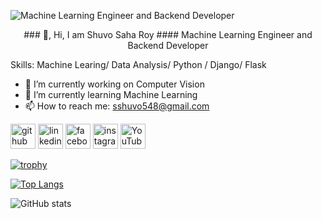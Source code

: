 ![Machine Learning Engineer and Backend Developer](https://github.com/ShuvoSahaRoy/ShuvoSahaRoy/blob/main/ezgif.com-gif-maker.gif?raw=true)


<p align="center">
###  👋, Hi, I am Shuvo Saha Roy
#### Machine Learning Engineer and Backend Developer



Skills: Machine Learing/ Data Analysis/ Python / Django/ Flask

- 🔭 I’m currently working on Computer Vision 
- 🌱 I’m currently learning Machine Learning  
- 📫 How to reach me: sshuvo548@gmail.com 


[<img src='https://cdn.jsdelivr.net/npm/simple-icons@3.0.1/icons/github.svg' alt='github' height='40'>](https://github.com/ShuvoSahaRoy)  [<img src='https://cdn.jsdelivr.net/npm/simple-icons@3.0.1/icons/linkedin.svg' alt='linkedin' height='40'>](https://www.linkedin.com/in/shuvosaharoy/)  [<img src='https://cdn.jsdelivr.net/npm/simple-icons@3.0.1/icons/facebook.svg' alt='facebook' height='40'>](https://www.facebook.com/https://www.facebook.com/ssroy548/)  [<img src='https://cdn.jsdelivr.net/npm/simple-icons@3.0.1/icons/instagram.svg' alt='instagram' height='40'>](https://www.instagram.com/sshuvo548/)  [<img src='https://cdn.jsdelivr.net/npm/simple-icons@3.0.1/icons/youtube.svg' alt='YouTube' height='40'>](https://www.youtube.com/channel/https://www.youtube.com/channel/UCfNztrJyK55SLkAe0ScInjQ)  

[![trophy](https://github-profile-trophy.vercel.app/?username=ShuvoSahaRoy)](https://github.com/ryo-ma/github-profile-trophy)

[![Top Langs](https://github-readme-stats.vercel.app/api/top-langs/?username=ShuvoSahaRoy)](https://github.com/anuraghazra/github-readme-stats)

![GitHub stats](https://github-readme-stats.vercel.app/api?username=ShuvoSahaRoy&show_icons=true)  

</p>
